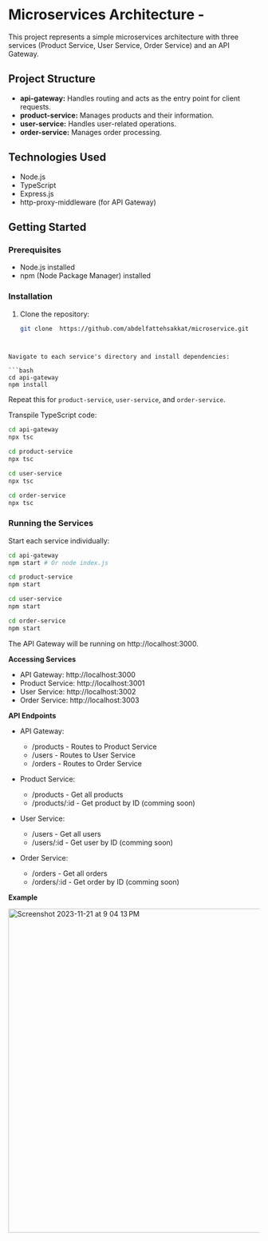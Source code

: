 # Microservices Architecture -

This project represents a simple microservices architecture with three services (Product Service, User Service, Order Service) and an API Gateway.

## Project Structure

- **api-gateway:** Handles routing and acts as the entry point for client requests.
- **product-service:** Manages products and their information.
- **user-service:** Handles user-related operations.
- **order-service:** Manages order processing.

## Technologies Used

- Node.js
- TypeScript
- Express.js
- http-proxy-middleware (for API Gateway)

## Getting Started

### Prerequisites

- Node.js installed
- npm (Node Package Manager) installed

### Installation

1. Clone the repository:

   ```bash
   git clone  https://github.com/abdelfattehsakkat/microservice.git
```


Navigate to each service's directory and install dependencies:

```bash
cd api-gateway
npm install
```

Repeat this for `product-service`, `user-service`, and `order-service`.


Transpile TypeScript code:


```bash
cd api-gateway
npx tsc

cd product-service
npx tsc

cd user-service
npx tsc

cd order-service
npx tsc
```


### Running the Services
Start each service individually:

```bash
cd api-gateway
npm start # Or node index.js

cd product-service
npm start

cd user-service
npm start

cd order-service
npm start

```

The API Gateway will be running on http://localhost:3000.

**Accessing Services**
- API Gateway: http://localhost:3000
- Product Service: http://localhost:3001
- User Service: http://localhost:3002
- Order Service: http://localhost:3003

**API Endpoints**
- API Gateway:
  - /products - Routes to Product Service
  - /users - Routes to User Service
  - /orders - Routes to Order Service


- Product Service:
  - /products - Get all products
  - /products/:id - Get product by ID (comming soon)

- User Service:
  - /users - Get all users
  - /users/:id - Get user by ID (comming soon)

- Order Service:
  - /orders - Get all orders
  - /orders/:id - Get order by ID (comming soon)
 
**Example**


<img width="649" alt="Screenshot 2023-11-21 at 9 04 13 PM" src="https://github.com/abdelfattehsakkat/microservice/assets/61501905/ee2aed05-bd69-40ad-9e4c-7ea8fc970621">


